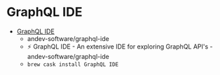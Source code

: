 # GraphQL IDE
- [GraphQL IDE](https://github.com/andev-software/graphql-ide)
  -  andev-software/graphql-ide
  - ⚡️ GraphQL IDE - An extensive IDE for exploring GraphQL API's - andev-software/graphql-ide
  - `brew cask install GraphQL IDE`
